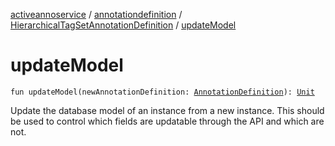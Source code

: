 [activeannoservice](../../index.md) / [annotationdefinition](../index.md) / [HierarchicalTagSetAnnotationDefinition](index.md) / [updateModel](./update-model.md)

# updateModel

`fun updateModel(newAnnotationDefinition: `[`AnnotationDefinition`](../-annotation-definition/index.md)`): `[`Unit`](https://kotlinlang.org/api/latest/jvm/stdlib/kotlin/-unit/index.html)

Update the database model of an instance from a new instance. This should be used to control which fields
are updatable through the API and which are not.

